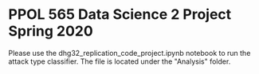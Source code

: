 # PPOL 565 Data Science 2 Project Spring 2020

Please use the dhg32_replication_code_project.ipynb notebook to run the attack type classifier. The file is located under the "Analysis" folder.
